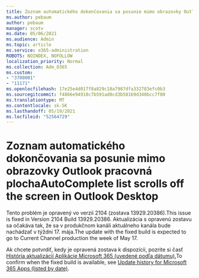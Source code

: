 ```yaml
---
title: Zoznam automatického dokončovania sa posunie mimo obrazovky Outlook pracovná plocha
ms.author: pebaum
author: pebaum
manager: scotv
ms.date: 05/06/2021
ms.audience: Admin
ms.topic: article
ms.service: o365-administration
ROBOTS: NOINDEX, NOFOLLOW
localization_priority: Normal
ms.collection: Adm_O365
ms.custom:
- "3700001"
- "11171"
ms.openlocfilehash: 17e25e4d017f8a829c18a7987dfa332783efc0b3
ms.sourcegitcommit: f4866e94918c7b591ad0cd3b58169d340bcc7f00
ms.translationtype: MT
ms.contentlocale: sk-SK
ms.lasthandoff: 05/19/2021
ms.locfileid: "52564729"
---
```

# <a name="autocomplete-list-scrolls-off-the-screen-in-outlook-desktop"></a><span data-ttu-id="57902-102">Zoznam automatického dokončovania sa posunie mimo obrazovky Outlook pracovná plocha</span><span class="sxs-lookup"><span data-stu-id="57902-102">AutoComplete list scrolls off the screen in Outlook Desktop</span></span>

<span data-ttu-id="57902-103">Tento problém je opravený vo verzii 2104 (zostava 13929.20386).</span><span class="sxs-lookup"><span data-stu-id="57902-103">This issue is fixed in Version 2104 Build 13929.20386.</span></span> <span data-ttu-id="57902-104">Aktualizácia s opravenú zostavu sa očakáva tak, že sa v produkčnom kanáli aktuálneho kanála bude nachádzať v týždni 17. mája.</span><span class="sxs-lookup"><span data-stu-id="57902-104">The update with the fixed build is expected to go to Current Channel production the week of May 17.</span></span> 

<span data-ttu-id="57902-105">Ak chcete potvrdiť, kedy je opravená zostava k dispozícii, pozrite si časť [História aktualizácií Aplikácie Microsoft 365 (uvedené podľa dátumu).](/officeupdates/update-history-microsoft365-apps-by-date)</span><span class="sxs-lookup"><span data-stu-id="57902-105">To confirm when the fixed build is available, see [Update history for Microsoft 365 Apps (listed by date)](/officeupdates/update-history-microsoft365-apps-by-date).</span></span>